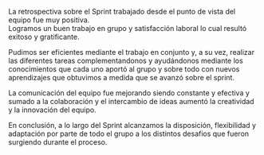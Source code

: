 La retrospectiva sobre el Sprint trabajado desde el punto de vista del equipo fue muy positiva.  
Logramos un buen trabajo en grupo y satisfacción laboral lo cual resultó exitoso y gratificante. 

Pudimos ser eficientes mediante el trabajo en conjunto y, a su vez, realizar las diferentes tareas complementandonos
y ayudándonos mediante los conocimientos que cada uno aportó al grupo y sobre todo con nuevos aprendizajes que obtuvimos
a medida que se avanzó sobre el sprint.

La comunicación del equipo fue mejorando siendo constante y efectiva y sumado a la colaboración y el intercambio de ideas 
aumentó la creatividad y la innovación del equipo.

En conclusión, a lo largo del Sprint alcanzamos la disposición, flexibilidad y adaptación por parte de todo el grupo a los distintos 
desafios que fueron surgiendo durante el proceso.
